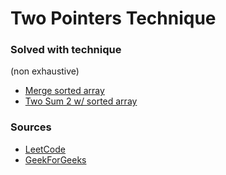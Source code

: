 # Two Pointers Technique

### Solved with technique

(non exhaustive)

- [Merge sorted array](./../../src/easy/0088.merge-sorted-array/merge-sorted-array.js)
- [Two Sum 2 w/ sorted array](./../../src/medium/0167.two-sum-ii-input-array-is-sorted/two-sum-ii-input-array-is-sorted.js)

### Sources

- [LeetCode](https://leetcode.com/articles/two-pointer-technique/)
- [GeekForGeeks](https://www.geeksforgeeks.org/two-pointers-technique/)
